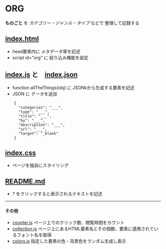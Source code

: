 # ORG
**ものごと** を *カテゴリー・ジャンル・タイプ* などで 整理して記録する

## [index.html](index.html)
* head要素内に メタデータ等を記述
* script id="org" に 絞り込み機能を設定

## [index.js](profile/index.js) と　[index.json](profile/index.json)
* function allTheThings(obj) に JSONkから生成する要素を記述
* JSON に データを追加

```
    {
      "categories": "___",
      "type": "___",
      "title": "___",
      "by": "___",
      "description": "___",
      "url": "___",
      "target": "_blank"
    }

```

## [index.css](profile/index.css)
* ページを独自にスタイリング

## [README.md](profile/README.md)
* ? をクリックすると表示されるテキストを記述

***

#### その他
* [counter.js](/js/counter.js) ページ上でのクリック数、閲覧時間をカウント
* [collection.js](/js/collection.js) ページ上にあるHTML要素名とその個数、要素に適用されているフォント名を取得
* [colors.js](/js/colors.js) 指定した要素の色・背景色をランダム生成し表示
